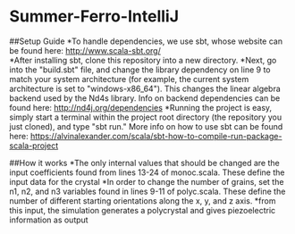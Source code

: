 # Summer-Ferro-IntelliJ

##Setup Guide
*To handle dependencies, we use sbt, whose website can be found here: http://www.scala-sbt.org/  
*After installing sbt, clone this repository into a new directory. 
*Next, go into the "build.sbt" file, and change the library dependency on line 9 to match your system architecture (for example, the current system architecture is set to "windows-x86_64"). This changes the linear algebra backend used by the Nd4s library. Info on backend dependencies can be found here: http://nd4j.org/dependencies
*Running the project is easy, simply start a terminal within the project root directory (the repository you just cloned), and type "sbt run." More info on how to use sbt can be found here: https://alvinalexander.com/scala/sbt-how-to-compile-run-package-scala-project

##How it works
*The only internal values that should be changed are the input coefficients found from lines 13-24 of monoc.scala. These define the input data for the crystal
*In order to change the number of grains, set the n1, n2, and n3 variables found in lines 9-11 of polyc.scala. These define the number of different starting orientations along the x, y, and z axis. 
*from this input, the simulation generates a polycrystal and gives piezoelectric information as output
